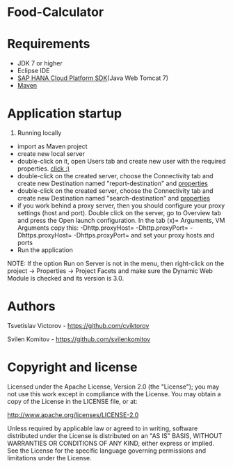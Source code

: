 # Food-Calculator
# Requirements
  * JDK 7 or higher
  * Eclipse IDE
  * [SAP HANA Cloud Platform SDK](https://tools.hana.ondemand.com/#cloud)(Java Web Tomcat 7)
  * [Maven](https://wiki.wdf.sap.corp/wiki/display/LeanDI/Setup+Developer%27s+Workplace#SetupDeveloper%27sWorkplace-Maven3)
  
# Application startup
1. Running locally
  * import as Maven project
  * create new local server
  * double-click on it, open Users tab and create new user with the required properties. [click :)](https://cloud.githubusercontent.com/assets/7129907/10973037/6dfc4132-83e4-11e5-8a77-3c8509c6be07.jpg)
  * double-click on the created server, choose the Connectivity tab and create new Destination named "report-destination" and [properties](https://cloud.githubusercontent.com/assets/7129907/10973032/6ddfa900-83e4-11e5-9017-b508a0e1a7b5.jpg)
  * double-click on the created server, choose the Connectivity tab and create new Destination named "search-destination" and [properties](https://cloud.githubusercontent.com/assets/7129907/10973035/6de53082-83e4-11e5-9c84-737d9ebf8736.jpg)
  * if you work behind a proxy server, then you should configure your proxy settings (host and port). Double click on the server, go to Overview tab and press the Open launch configuration. In the tab (x)= Arguments, VM Arguments copy this: -Dhttp.proxyHost= -Dhttp.proxyPort= -Dhttps.proxyHost= -Dhttps.proxyPort= and set your proxy hosts and ports
  * Run the application

NOTE: If the option Run on Server is not in the menu, then right-click on the project -> Properties ->  Project Facets and make sure the Dynamic Web Module is checked and its version is 3.0.
 
# Authors
Tsvetislav Victorov - https://github.com/cviktorov

Svilen Komitov - https://github.com/svilenkomitov

# Copyright and license
Licensed under the Apache License, Version 2.0 (the "License"); you may not use this work except in compliance with the License. You may obtain a copy of the License in the LICENSE file, or at:

http://www.apache.org/licenses/LICENSE-2.0

Unless required by applicable law or agreed to in writing, software distributed under the License is distributed on an "AS IS" BASIS, WITHOUT WARRANTIES OR CONDITIONS OF ANY KIND, either express or implied. See the License for the specific language governing permissions and limitations under the License.
